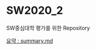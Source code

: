 # SW2020_2

SW중심대학 평가를 위한 Repository

[요약 : summary.md](https://github.com/chlwlgks3/SW2020_2/blob/main/summary.md)
